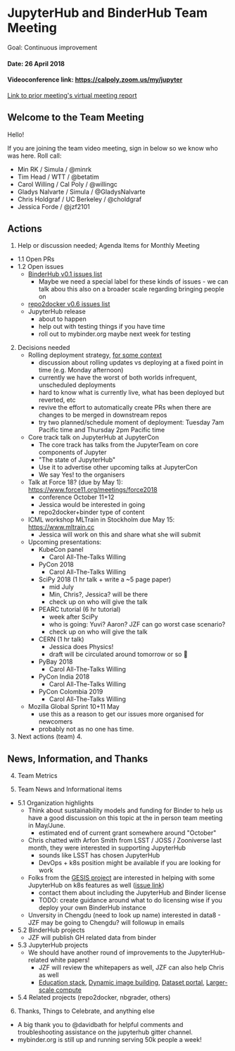 # JupyterHub and BinderHub Team Meeting

Goal: Continuous improvement

#### Date: 26 April 2018
#### Videoconference link: https://calpoly.zoom.us/my/jupyter
[Link to prior meeting's virtual meeting report](https://hackmd.io/YgXlSTFpTu-qlkW_GGmHAA#)

## Welcome to the Team Meeting

Hello!

If you are joining the team video meeting, sign in below so we know who was here. Roll call:

* Min RK / Simula / @minrk
* Tim Head / WTT / @betatim
* Carol Willing / Cal Poly / @willingc
* Gladys Nalvarte / Simula / @GladysNalvarte
* Chris Holdgraf / UC Berkeley / @choldgraf
* Jessica Forde / @jzf2101

## Actions

1. Help or discussion needed; Agenda Items for Monthly Meeting
- 1.1 Open PRs
- 1.2 Open issues
    - [BinderHub v0.1 issues list](https://github.com/jupyterhub/binderhub/milestone/1)
        - Maybe we need a special label for these kinds of issues - we can talk abou this also on a broader scale regarding bringing people on 
    - [repo2docker v0.6 issues list](https://github.com/jupyter/repo2docker/issues?q=is%3Aopen+is%3Aissue+milestone%3A0.6)
    - JupyterHub release
        - about to happen
        - help out with testing things if you have time
        - roll out to mybinder.org maybe next week for testing

2. Decisions needed
    - Rolling deployment strategy, [for some context](https://github.com/jupyterhub/mybinder.org-deploy/pull/573/files)
        - discussion about rolling updates vs deploying at a fixed point in time (e.g. Monday afternoon)
        - currently we have the worst of both worlds infrequent, unscheduled deployments
        - hard to know what is currently live, what has been deployed but reverted, etc
        - revive the effort to automatically create PRs when there are changes to be merged in downstream repos
        - try two planned/schedule moment of deployment: Tuesday 7am Pacific time and Thursday 2pm Pacific time
    - Core track talk on JupyterHub at JupyterCon
        - The core track has talks from the JupyterTeam on core components of Jupyter
        - "The state of JupyterHub"
        - Use it to advertise other upcoming talks at JupyterCon
        - We say Yes! to the organisers
    - Talk at Force 18? (due by May 1): https://www.force11.org/meetings/force2018
        - conference October 11+12
        - Jessica would be interested in going
        - repo2docker+binder type of content
    - ICML workshop MLTrain in Stockholm due May 15: https://www.mltrain.cc
        - Jessica will work on this and share what she will submit
    - Upcoming presentations:
        - KubeCon panel
            - Carol All-The-Talks Willing
        - PyCon 2018
            - Carol All-The-Talks Willing
        - SciPy 2018 (1 hr talk + write a ~5 page paper)
            - mid July
            - Min, Chris?, Jessica? will be there
            - check up on who will give the talk
        - PEARC tutorial (6 hr tutorial)
            - week after SciPy
            - who is going: Yuvi? Aaron? JZF can go worst case scenario?
            - check up on who will give the talk
        - CERN (1 hr talk)
            - Jessica does Physics!
            - draft will be circulated around tomorrow or so 🎉
        - PyBay 2018
            - Carol All-The-Talks Willing
        - PyCon India 2018
            - Carol All-The-Talks Willing
        - PyCon Colombia 2019
            - Carol All-The-Talks Willing
    - Mozilla Global Sprint 10+11 May
        - use this as a reason to get our issues more organised for newcomers
        - probably not as no one has time.
3. Next actions (team)
        4. 


## News, Information, and Thanks

4. Team Metrics

5. Team News and Informational items
- 5.1 Organization highlights
    - Think about sustainability models and funding for Binder to help us have a good discussion on this topic at the in person team meeting in May/June.
        - estimated end of current grant somewhere around "October"
    - Chris chatted with Arfon Smith from LSST / JOSS / Zooniverse last month, they were interested in supporting JupyterHub
        - sounds like LSST has chosen JupyterHub
        - DevOps + k8s position might be available if you are looking for work
    - Folks from the [GESIS project](https://github.com/gesiscss/orc) are interested in helping with some JupyterHub on k8s features as well ([issue link](https://github.com/jupyterhub/jupyterhub/issues/1824))
        - contact them about including the JupyterHub and Binder license
        - TODO: create guidance around what to do licensing wise if you deploy your own BinderHub instance
    - Unversity in Chengdu (need to look up name) interested in data8 - JZF may be going to Chengdu? will followup in emails 
- 5.2 BinderHub projects
    - JZF will publish GH related data from binder
- 5.3 JupyterHub projects
    - We should have another round of improvements to the JupyterHub-related white papers!
        - JZF will review the whitepapers as well, JZF can also help Chris as well
        - [Education stack](https://drive.google.com/open?id=1-4rcy7GVcb-Qjq_fvRu7Z5i5RxHPiGJtGaDkZxnolds), [Dynamic image building](https://drive.google.com/open?id=1Nh4ls_H-rCQgDyBH5JTpKPa4peDetnPivgEb0x1Dah0), [Dataset portal](https://drive.google.com/open?id=1pbOYtMW97IEdH01S0AWDZqWENkBRRYHTFsJr_-ErX1Q), [Larger-scale compute](https://drive.google.com/open?id=11DSkn2owYbcvOoxm_4zs5H9CYFoInA1OrBunCMuVhNk)
- 5.4 Related projects (repo2docker, nbgrader, others)

6. Thanks, Things to Celebrate, and anything else
- A big thank you to @davidbath for helpful comments and troubleshooting assistance on the jupyterhub gitter channel.
- mybinder.org is still up and running serving 50k people a week!